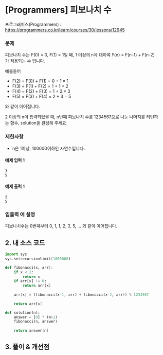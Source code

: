 # [Programmers] 피보나치 수

프로그래머스(Programmers) :  https://programmers.co.kr/learn/courses/30/lessons/12945

### 문제

피보나치 수는 F(0) = 0, F(1) = 1일 때, 1 이상의 n에 대하여 F(n) = F(n-1) + F(n-2) 가 적용되는 수 입니다.

예를들어

- F(2) = F(0) + F(1) = 0 + 1 = 1
- F(3) = F(1) + F(2) = 1 + 1 = 2
- F(4) = F(2) + F(3) = 1 + 2 = 3
- F(5) = F(3) + F(4) = 2 + 3 = 5

와 같이 이어집니다.

2 이상의 n이 입력되었을 때, n번째 피보나치 수를 1234567으로 나눈 나머지를 리턴하는 함수, solution을 완성해 주세요.


### 제한사항

- n은 1이상, 100000이하인 자연수입니다.

#### 예제 입력 1

```  
3
5
```  

#### 예제 출력 1

```  
2
5
```  

### 입출력 예 설명

피보나치수는 0번째부터 0, 1, 1, 2, 3, 5, ... 와 같이 이어집니다.

## 2. 내 소스 코드

```python  
import sys
sys.setrecursionlimit(1000000)

def fibonacci(x, arr):
    if x < 2:
        return x
    if arr[x] != 0:
        return arr[x]
    
    arr[x] = (fibonacci(x-1, arr) + fibonacci(x-2, arr)) % 1234567
    
    return arr[x]

def solution(n):
    answer = [0] * (n+1)
    fibonacci(n, answer)
    
    return answer[n]
```  



## 3. 풀이 & 개선점